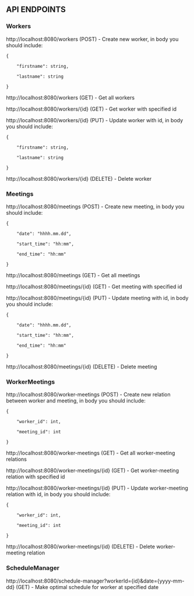 API ENDPOINTS
-------------

### Workers

http://localhost:8080/workers (POST) - Create new worker, in body you should include:

    {

        "firstname": string,
    
        "lastname": string
    
    }

http://localhost:8080/workers (GET) - Get all workers

http://localhost:8080/workers/{id} (GET) - Get worker with specified id

http://localhost:8080/workers/{id} (PUT) - Update worker with id, in body you should include:

    {
    
        "firstname": string,
        
        "lastname": string
        
    }

http://localhost:8080/workers/{id} (DELETE) - Delete worker

### Meetings

http://localhost:8080/meetings (POST) - Create new meeting, in body you should include:

    {
    
        "date": "hhhh.mm.dd",
        
        "start_time": "hh:mm",
        
        "end_time": "hh:mm"
        
    }

http://localhost:8080/meetings (GET) - Get all meetings

http://localhost:8080/meetings/{id} (GET) - Get meeting with specified id

http://localhost:8080/meetings/{id} (PUT) - Update meeting with id, in body you should include:

    {
    
        "date": "hhhh.mm.dd",
        
        "start_time": "hh:mm",
        
        "end_time": "hh:mm"
        
    }

http://localhost:8080/meetings/{id} (DELETE) - Delete meeting

### WorkerMeetings

http://localhost:8080/worker-meetings (POST) - Create new relation between worker and meeting, in body you should include:

    {
    
        "worker_id": int,
        
        "meeting_id": int
        
    }

http://localhost:8080/worker-meetings (GET) - Get all worker-meeting relations

http://localhost:8080/worker-meetings/{id} (GET) - Get worker-meeting relation with specified id

http://localhost:8080/worker-meetings/{id} (PUT) - Update worker-meeting relation with id, in body you should include:
    
    {
    
        "worker_id": int,
        
        "meeting_id": int
        
    }

http://localhost:8080/worker-meetings/{id} (DELETE) - Delete worker-meeting relation

### ScheduleManager

http://localhost:8080/schedule-manager?workerId={id}&date={yyyy-mm-dd} (GET) - Make optimal schedule for worker at specified date
